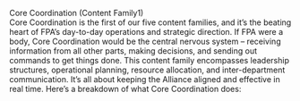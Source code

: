 Core Coordination (Content Family1)  
Core Coordination is the first of our five content families, and it’s the beating heart of FPA’s day-to-day operations and strategic direction. If FPA were a body, Core Coordination would be the central nervous system – receiving information from all other parts, making decisions, and sending out commands to get things done. This content family encompasses leadership structures, operational planning, resource allocation, and inter-department communication. It’s all about keeping the Alliance aligned and effective in real time. Here’s a breakdown of what Core Coordination does: